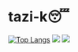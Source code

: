 # tazi-k😴
[![Top Langs](https://github-readme-stats.vercel.app/api/top-langs/?username=tazi-k)](https://github.com/tazi-k/github-readme-stats)
![](https://github-readme-stats.vercel.app/api?username=tazi-k)
![](https://github-readme-stats.vercel.app/api/pin/?username=tazi-k&repo=tazi-k)
